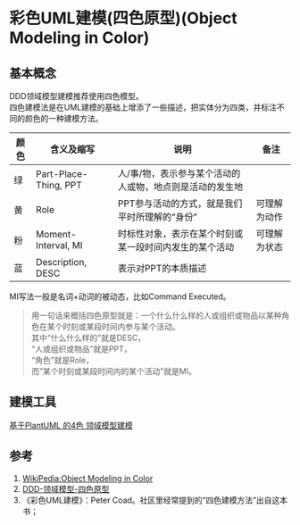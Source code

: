 # 彩色UML建模(四色原型)(Object Modeling in Color)

## 基本概念
DDD领域模型建模推荐使用四色模型。  
四色建模法是在UML建模的基础上增添了一些描述，把实体分为四类，并标注不同的颜色的一种建模方法。

|颜色|含义及缩写|说明|备注|
|--|--|--|--|
|绿|Part-Place-Thing, PPT|人/事/物，表示参与某个活动的人或物，地点则是活动的发生地||
|黄|Role|PPT参与活动的方式，就是我们平时所理解的“身份”|可理解为动作|
|粉|Moment-Interval, MI|时标性对象，表示在某个时刻或某一段时间内发生的某个活动|可理解为状态|
|蓝|Description, DESC|表示对PPT的本质描述||

MI写法一般是名词+动词的被动态，比如Command Executed。

> 用一句话来概括四色原型就是：一个什么什么样的人或组织或物品以某种角色在某个时刻或某段时间内参与某个活动。  
 其中“什么什么样的”就是DESC，  
“人或组织或物品”就是PPT，  
“角色”就是Role，  
而”某个时刻或某段时间内的某个活动"就是MI。  

## 建模工具
[基于PlantUML 的4色 领域模型建模](https://gitee.com/xhector/coloruml)

## 参考
1. [WikiPedia:Object Modeling in Color](https://en.wikipedia.org/wiki/Object_Modeling_in_Color)
2. [DDD-领域模型-四色原型](https://blog.csdn.net/wuzxc520/article/details/78897135)
3. 《彩色UML建模》：Peter Coad。社区里经常提到的“四色建模方法”出自这本书；
